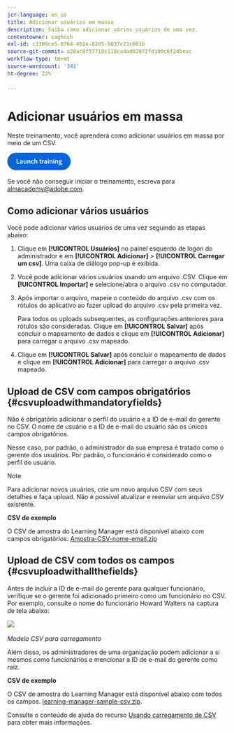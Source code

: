 ```yaml
---
jcr-language: en_us
title: Adicionar usuários em massa
description: Saiba como adicionar vários usuários de uma vez.
contentowner: saghosh
exl-id: c3309ce5-8764-452e-82d5-5637c23c661b
source-git-commit: a28ac8f57710c118ca4ad02872fd100c6f24beac
workflow-type: tm+mt
source-wordcount: '341'
ht-degree: 22%

---
```


# Adicionar usuários em massa

Neste treinamento, você aprenderá como adicionar usuários em massa por meio de um CSV.

[![botão](feature-summary/assets/launch-training-button.png)](https://content.adobelearningmanageracademy.com/app/learner?accountId=98632#/course/7555555)

Se você não conseguir iniciar o treinamento, escreva para <almacademy@adobe.com>.

## Como adicionar vários usuários

Você pode adicionar vários usuários de uma vez seguindo as etapas abaixo:

1. Clique em **[!UICONTROL Usuários]** no painel esquerdo de logon do administrador e em **[!UICONTROL Adicionar]** > **[!UICONTROL Carregar um csv]**. Uma caixa de diálogo pop-up é exibida.

1. Você pode adicionar vários usuários usando um arquivo .CSV. Clique em **[!UICONTROL Importar]** e selecione/abra o arquivo .csv no computador.

1. Após importar o arquivo, mapeie o conteúdo do arquivo .csv com os rótulos do aplicativo ao fazer upload do arquivo .csv pela primeira vez.

   Para todos os uploads subsequentes, as configurações anteriores para rótulos são consideradas. Clique em **[!UICONTROL Salvar]** após concluir o mapeamento de dados e clique em **[!UICONTROL Adicionar]** para carregar o arquivo .csv mapeado.

1. Clique em **[!UICONTROL Salvar]** após concluir o mapeamento de dados e clique em **[!UICONTROL Adicionar]** para carregar o arquivo .csv mapeado.

## Upload de CSV com campos obrigatórios {#csvuploadwithmandatoryfields}

Não é obrigatório adicionar o perfil do usuário e a ID de e-mail do gerente no CSV. O nome de usuário e a ID de e-mail do usuário são os únicos campos obrigatórios.

Nesse caso, por padrão, o administrador da sua empresa é tratado como o gerente dos usuários. Por padrão, o funcionário é considerado como o perfil do usuário.

>[!NOTE]
>
>Para adicionar novos usuários, crie um novo arquivo CSV com seus detalhes e faça upload. Não é possível atualizar e reenviar um arquivo CSV existente.

**CSV de exemplo**

O CSV de amostra do Learning Manager está disponível abaixo com campos obrigatórios.
[Amostra-CSV-nome-email.zip](assets/sample-csv-name-email.zip)

## Upload de CSV com todos os campos {#csvuploadwithallthefields}

Antes de incluir a ID de e-mail do gerente para qualquer funcionário, verifique se o gerente foi adicionado primeiro como um funcionário no CSV. Por exemplo, consulte o nome do funcionário Howard Walters na captura de tela abaixo:

![](assets/csv-example.png)

*Modelo CSV para carregamento*

Além disso, os administradores de uma organização podem adicionar a si mesmos como funcionários e mencionar a ID de e-mail do gerente como raiz.

**CSV de exemplo**

O CSV de amostra do Learning Manager está disponível abaixo com todos os campos.
[learning-manager-sample-csv.zip](assets/learning-manager-sample-csv.zip).

Consulte o conteúdo de ajuda do recurso [Usando carregamento de CSV](/help/migrated/administrators/feature-summary/add-users-user-groups.md) para obter mais informações.

